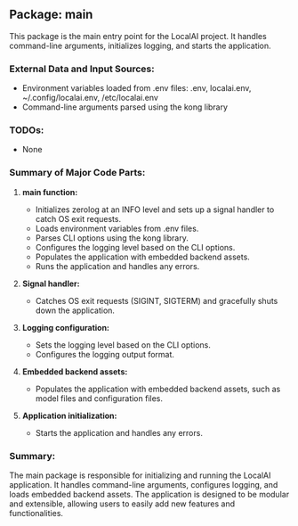 ## Package: main

This package is the main entry point for the LocalAI project. It handles command-line arguments, initializes logging, and starts the application.

### External Data and Input Sources:

- Environment variables loaded from .env files: .env, localai.env, ~/.config/localai.env, /etc/localai.env
- Command-line arguments parsed using the kong library

### TODOs:

- None

### Summary of Major Code Parts:

1. **main function:**
   - Initializes zerolog at an INFO level and sets up a signal handler to catch OS exit requests.
   - Loads environment variables from .env files.
   - Parses CLI options using the kong library.
   - Configures the logging level based on the CLI options.
   - Populates the application with embedded backend assets.
   - Runs the application and handles any errors.

2. **Signal handler:**
   - Catches OS exit requests (SIGINT, SIGTERM) and gracefully shuts down the application.

3. **Logging configuration:**
   - Sets the logging level based on the CLI options.
   - Configures the logging output format.

4. **Embedded backend assets:**
   - Populates the application with embedded backend assets, such as model files and configuration files.

5. **Application initialization:**
   - Starts the application and handles any errors.

### Summary:

The main package is responsible for initializing and running the LocalAI application. It handles command-line arguments, configures logging, and loads embedded backend assets. The application is designed to be modular and extensible, allowing users to easily add new features and functionalities.